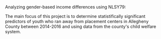 Analyzing gender-based income differences using NLSY79:


The main focus of this project is to determine statistifically significant predictors of youth who ran away from placement centers in Allegheny County between 2014-2016 and  using data from the county's child welfare system.
